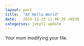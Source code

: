 ```yaml
---
layout: post
title:  "AY Hello World"
date:   2016-11-23 11:06:26 +0530
categories: jekyll update
---
```

Your mom
modifying your file.